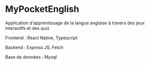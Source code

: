 # MyPocketEnglish
Application d'apprentissage de la langue anglaise à travers des jeux interactifs et des quiz


Frontend : 
React Native, Typescript

Backend : 
Express JS, Fetch

Base de données : Mysql
